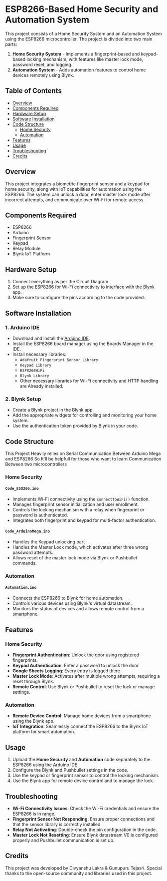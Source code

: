 # ESP8266-Based Home Security and Automation System

This project consists of a Home Security System and an Automation System using the ESP8266 microcontroller. The project is divided into two main parts:

1. **Home Security System** - Implements a fingerprint-based and keypad-based locking mechanism, with features like master lock mode, password reset, and logging.
2. **Automation System** - Adds automation features to control home devices remotely using Blynk.

## Table of Contents

- [Overview](#overview)
- [Components Required](#components-required)
- [Hardware Setup](#hardware-setup)
- [Software Installation](#software-installation)
- [Code Structure](#code-structure)
  - [Home Security](#home-security)
  - [Automation](#automation)
- [Features](#features)
- [Usage](#usage)
- [Troubleshooting](#troubleshooting)
- [Credits](#credits)

## Overview

This project integrates a biometric fingerprint sensor and a keypad for home security, along with IoT capabilities for automation using the ESP8266. The system can unlock a door, enter master lock mode after incorrect attempts, and communicate over Wi-Fi for remote access.

## Components Required

- ESP8266
- Arduino
- Fingerprint Sensor
- Keypad
- Relay Module
- Blynk IoT Platform

## Hardware Setup

1. Connect everything as per the Circuit Diagram
4. Set up the ESP8266 for Wi-Fi connectivity to interface with the Blynk app.
5. Make sure to configure the pins according to the code provided.

## Software Installation

### 1. Arduino IDE
- Download and install the [Arduino IDE](https://www.arduino.cc/en/software).
- Install the ESP8266 board manager using the Boards Manager in the IDE.
- Install necessary libraries:
  - `Adafruit Fingerprint Sensor Library`
  - `Keypad Library`
  - `ESP8266WiFi`
  - `Blynk Library`
  - Other necessary libraries for Wi-Fi connectivity and HTTP handling are Already installed.

### 2. Blynk Setup
- Create a Blynk project in the Blynk app.
- Add the appropriate widgets for controlling and monitoring your home system.
- Use the authentication token provided by Blynk in your code.


## Code Structure
This Project Heavily relies on Serial Communication Between Arduino Mega and ESP8266 So It'll be helpfull for those who want to learn Communication Between two microcontrollers

### Home Security

#### **`Code_ES8266.ino`**
- Implements Wi-Fi connectivity using the `connectToWiFi()` function.
- Manages fingerprint sensor initialization and user enrollment.
- Controls the locking mechanism with a relay when fingerprint or password is authenticated.
- Integrates both fingerprint and keypad for multi-factor authentication. 

#### **`Code_ArduinoMega.ino`**
- Handles the Keypad unlocking part
- Handles the Master Lock mode, which activates after three wrong password attempts.
- Allows reset of the master lock mode via Blynk or Pushbullet commands.


### Automation

#### **`Automation.ino`**
- Connects the ESP8266 to Blynk for home automation.
- Controls various devices using Blynk's virtual datastream.
- Monitors the status of devices and allows remote control from a smartphone.

## Features

### Home Security
- **Fingerprint Authentication**: Unlock the door using registered fingerprints.
- **Keypad Authentication**: Enter a password to unlock the door.
- **Google Sheets Logging**: Every entry is logged there 
- **Master Lock Mode**: Activates after multiple wrong attempts, requiring a reset through Blynk.
- **Remote Control**: Use Blynk or Pushbullet to reset the lock or manage settings.

### Automation
- **Remote Device Control**: Manage home devices from a smartphone using the Blynk app.
- **IoT Integration**: Seamlessly connect the ESP8266 to the Blynk IoT platform for smart automation.

## Usage

1. Upload the **Home Security** and **Automation** code separately to the ESP8266 using the Arduino IDE.
2. Configure the Blynk and Pushbullet settings in the code.
3. Use the keypad or fingerprint sensor to control the locking mechanism.
4. Use the Blynk app for remote device control and to manage the lock.

## Troubleshooting

- **Wi-Fi Connectivity Issues**: Check the Wi-Fi credentials and ensure the ESP8266 is in range.
- **Fingerprint Sensor Not Responding**: Ensure proper connections and that the sensor library is correctly installed.
- **Relay Not Activating**: Double-check the pin configuration in the code.
- **Master Lock Not Resetting**: Ensure Blynk datastream V0 is configured properly and Pushbullet communication is set up.

## Credits

This project was developed by Divyanshu Lakra & Gunupuru Tejasri. Special thanks to the open-source community and libraries used in this project.

